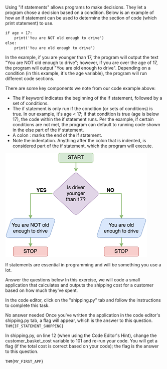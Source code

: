 Using "if statements" allows programs to make decisions. They let a program chose a decision based on a condition. Below is an example of how an if statement can be used to determine the section of code (which print statement) to use.
~~~
if age < 17:
    print('You are NOT old enough to drive')
else:
    print('You are old enough to drive')
~~~
In the example, if you are younger than 17, the program will output the text "You are NOT old enough to drive"; however, if you are over the age of 17, the program will output "You are old enough to drive". Depending on a condition (in this example, it's the age variable), the program will run different code sections.

There are some key components we note from our code example above:

- The if keyword indicates the beginning of the if statement, followed by a set of conditions.
- The if statement is only run if the condition (or sets of conditions) is true. In our example, it's age < 17; if that condition is true (age is below 17), the code within the if statement runs. Per the example, if certain conditions are not met, the program can default to running code shown in the else part of the if statement. 
- A colon : marks the end of the if statement.
- Note the indentation. Anything after the colon that is indented, is considered part of the if statement, which the program will execute.

![](https://github.com/A3lpha/Learning-Python-on-TryHackMe/blob/main/source%20code/5.png)


If statements are essential in programming and will be something you use a lot.

Answer the questions below
In this exercise, we will code a small application that calculates and outputs the shipping cost for a customer based on how much they've spent.

In the code editor, click on the "shipping.py" tab and follow the instructions to complete this task.

No answer needed
Once you've written the application in the code editor's shipping.py tab, a flag will appear, which is the answer to this question.
```THM{IF_STATEMENT_SHOPPING}```

In shipping.py, on line 12 (when using the Code Editor's Hint), change the customer_basket_cost variable to 101 and re-run your code. You will get a flag (if the total cost is correct based on your code); the flag is the answer to this question.

```THM{MY_FIRST_APP}```

